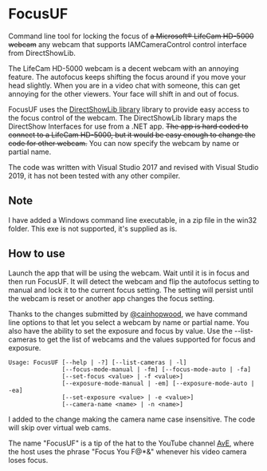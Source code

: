 # FocusUF
Command line tool for locking the focus of ~~a Microsoft® LifeCam HD-5000 webcam~~ any webcam that supports IAMCameraControl control interface from DirectShowLib.

The LifeCam HD-5000 webcam is a decent webcam with an annoying feature.  The autofocus keeps shifting the focus around if you move your head slightly.  When you are in a video chat with someone, this can get annoying for the other viewers.  Your face will shift in and out of focus.

FocusUF uses the [DirectShowLib library](https://www.nuget.org/packages/DirectShowLib/) library to provide easy access to the focus control of the webcam.  The DirectShowLib library maps the DirectShow Interfaces for use from a .NET app.  ~~The app is hard coded to connect to a LifeCam HD-5000, but it would be easy enough to change the code for other webcam.~~ You can now specify the webcam by name or partial name.

The code was written with Visual Studio 2017 and revised with Visual Studio 2019, it has not been tested with any other compiler.

## Note
I have added a Windows command line executable, in a zip file in the win32 folder.  This exe is not supported, it's supplied as is.

## How to use
Launch the app that will be using the webcam.  Wait until it is in focus and then run FocusUF.  It will detect the webcam and flip the autofocus setting to manual and lock it to the current focus setting.  The setting will persist until the webcam is reset or another app changes the focus setting.

Thanks to the changes submitted by [@cainhopwood](https://github.com/cainhopwood), we have command line options to that let you select a webcam by name or partial name. You also have the ability to set the exposure and focus by value.  Use the --list-cameras to get the list of webcams and the values supported for focus and exposure.
```dos
Usage: FocusUF [--help | -?] [--list-cameras | -l]
               [--focus-mode-manual | -fm] [--focus-mode-auto | -fa]
               [--set-focus <value> | -f <value>]
               [--exposure-mode-manual | -em] [--exposure-mode-auto | -ea]
               [--set-exposure <value> | -e <value>]
               [--camera-name <name> | -n <name>]
```
I added to the change making the camera name case insensitive.  The code will skip over virtual web cams.

The name "FocusUF" is a tip of the hat to the YouTube channel [AvE](https://www.youtube.com/user/arduinoversusevil/featured), where the host uses the phrase "Focus You F@*&" whenever his video camera loses focus.
